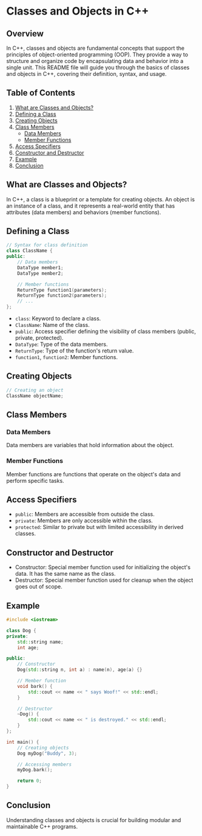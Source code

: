 

# Classes and Objects in C++

## Overview

In C++, classes and objects are fundamental concepts that support the principles of object-oriented programming (OOP). They provide a way to structure and organize code by encapsulating data and behavior into a single unit. This README file will guide you through the basics of classes and objects in C++, covering their definition, syntax, and usage.

## Table of Contents

1. [What are Classes and Objects?](#what-are-classes-and-objects)
2. [Defining a Class](#defining-a-class)
3. [Creating Objects](#creating-objects)
4. [Class Members](#class-members)
   - [Data Members](#data-members)
   - [Member Functions](#member-functions)
5. [Access Specifiers](#access-specifiers)
6. [Constructor and Destructor](#constructor-and-destructor)
7. [Example](#example)
8. [Conclusion](#conclusion)

## What are Classes and Objects?

In C++, a class is a blueprint or a template for creating objects. An object is an instance of a class, and it represents a real-world entity that has attributes (data members) and behaviors (member functions).

## Defining a Class

```cpp
// Syntax for class definition
class ClassName {
public:
    // Data members
    DataType member1;
    DataType member2;

    // Member functions
    ReturnType function1(parameters);
    ReturnType function2(parameters);
    // ...
};
```

- `class`: Keyword to declare a class.
- `ClassName`: Name of the class.
- `public`: Access specifier defining the visibility of class members (public, private, protected).
- `DataType`: Type of the data members.
- `ReturnType`: Type of the function's return value.
- `function1`, `function2`: Member functions.

## Creating Objects

```cpp
// Creating an object
ClassName objectName;
```

## Class Members

### Data Members

Data members are variables that hold information about the object.

### Member Functions

Member functions are functions that operate on the object's data and perform specific tasks.

## Access Specifiers

- `public`: Members are accessible from outside the class.
- `private`: Members are only accessible within the class.
- `protected`: Similar to private but with limited accessibility in derived classes.

## Constructor and Destructor

- Constructor: Special member function used for initializing the object's data. It has the same name as the class.
- Destructor: Special member function used for cleanup when the object goes out of scope.

## Example

```cpp
#include <iostream>

class Dog {
private:
    std::string name;
    int age;

public:
    // Constructor
    Dog(std::string n, int a) : name(n), age(a) {}

    // Member function
    void bark() {
        std::cout << name << " says Woof!" << std::endl;
    }

    // Destructor
    ~Dog() {
        std::cout << name << " is destroyed." << std::endl;
    }
};

int main() {
    // Creating objects
    Dog myDog("Buddy", 3);

    // Accessing members
    myDog.bark();

    return 0;
}
```

## Conclusion

Understanding classes and objects is crucial for building modular and maintainable C++ programs.